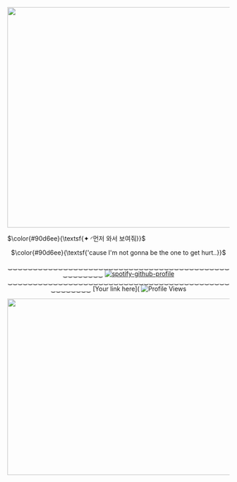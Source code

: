 <p align="center">   <img width="600x600" height="500" src=https://github.com/fallenbutterfly/lyrxqss-2/blob/f79908e8501a129828d8df0435b8234560fa6e70/%F0%90%84%88%E2%A0%80co%E2%A0%80%E2%A0%80%E2%91%85%E2%A0%80%E2%A0%80%E2%A0%80%20rentry%E2%A0%80%E2%A0%80%CB%AC.gif>
</p>

<p align="left"> $\color{#90d6ee}{\textsf{✦ ◜먼저 와서 보여줘}}$
<p align="center"> $\color{#90d6ee}{\textsf{'cause I'm not gonna be the one to get hurt..}}$

<p align="center"![Profile Views](https://komarev.com/ghpvc/?username=lyrxqss&color=blue&label=delusus)

‿‿‿‿‿‿‿‿‿‿‿‿‿‿‿‿‿‿‿‿‿‿‿‿‿‿‿‿‿‿‿‿‿‿‿‿‿‿‿‿‿‿‿‿‿‿‿‿‿‿‿‿
    [![spotify-github-profile](https://spotify-github-profile.kittinanx.com/api/view?uid=cgo1nbhfibb223rkc10kxe6p1&cover_image=true&theme=natemoo-re&show_offline=true&background_color=121212&interchange=true&bar_color=53b14f&bar_color_cover=false)](https://spotify-github-profile.kittinanx.com/api/view?uid=cgo1nbhfibb223rkc10kxe6p1&redirect=true)
‿‿‿‿‿‿‿‿‿‿‿‿‿‿‿‿‿‿‿‿‿‿‿‿‿‿‿‿‿‿‿‿‿‿‿‿‿‿‿‿‿‿‿‿‿‿‿‿‿‿‿‿
[Your link here](
![Profile Views](https://komarev.com/ghpvc/?username=lyrxqss&color=blue&label=bunnies)



<p align="center">   <img width="600x600" height="400" src=https://github.com/lyrxqss/lyrxqss-2/blob/f6799bf1ab17a88b0e2b4b6beed0af3ffd7127d9/%E1%B6%BB%20%F0%9D%98%87%20%F0%90%B0%81.jpeg>
</p>
